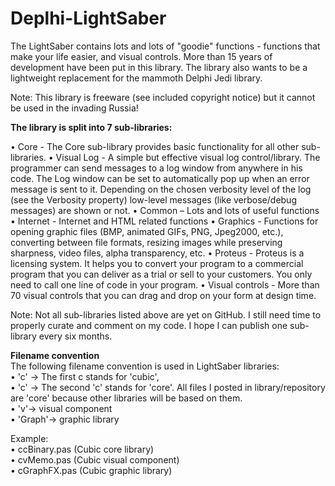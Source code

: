 # Deplhi-LightSaber

The LightSaber contains lots and lots of "goodie" functions - functions that make your life easier, and visual controls. 
More than 15 years of development have been put in this library. 
The library also wants to be a lightweight replacement for the mammoth Delphi Jedi library.

Note: This library is freeware (see included copyright notice) but it cannot be used in the invading Russia!  

**The library is split into 7 sub-libraries:**

•	Core - The Core sub-library provides basic functionality for all other sub-libraries.
•	Visual Log - A simple but effective visual log control/library. The programmer can send messages to a log window from anywhere in his code.  The Log window can be set to automatically pop up when an error message is sent to it. Depending on the chosen verbosity level of the log (see the Verbosity property) low-level messages (like verbose/debug messages) are shown or not.
•	Common – Lots and lots of useful functions 
•	Internet - Internet and HTML related functions
•	Graphics - Functions for opening graphic files (BMP, animated GIFs, PNG, Jpeg2000, etc.), converting between file formats, resizing images while preserving sharpness, video files, alpha transparency, etc.
•	Proteus - Proteus is a licensing system. It helps you to convert your program to a commercial program that you can deliver as a trial or sell to your customers. You only need to call one line of code in your program.
•	Visual controls - More than 70 visual controls that you can drag and drop on your form at design time.
 
Note: Not all sub-libraries listed above are yet on GitHub. I still need time to properly curate and comment on my code. I hope I can publish one sub-library every six months.

**Filename convention**  
The following filename convention is used in LightSaber libraries:  
•	'c' -> The first c stands for 'cubic',  
•	'c' -> The second 'c' stands for 'core'. All files I posted in library/repository are 'core' because other libraries will be based on them.  
•	'v'-> visual component  
•	'Graph'-> graphic library  

Example:  
•	ccBinary.pas (Cubic core library)  
•	cvMemo.pas (Cubic visual component)  
•	cGraphFX.pas (Cubic graphic library)  
